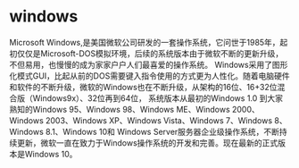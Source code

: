 # windows

Microsoft Windows,是美国微软公司研发的一套操作系统，它问世于1985年，起初仅仅是Microsoft-DOS模拟环境，后续的系统版本由于微软不断的更新升级，不但易用，也慢慢的成为家家户户人们最喜爱的操作系统。
Windows采用了图形化模式GUI，比起从前的DOS需要键入指令使用的方式更为人性化。随着电脑硬件和软件的不断升级，微软的Windows也在不断升级，从架构的16位、16+32位混合版（Windows9x）、32位再到64位， 系统版本从最初的Windows 1.0 到大家熟知的Windows 95、Windows 98、Windows ME、Windows 2000、Windows 2003、Windows XP、Windows Vista、Windows 7、Windows 8、Windows 8.1、Windows 10和 Windows Server服务器企业级操作系统，不断持续更新，微软一直在致力于Windows操作系统的开发和完善。现在最新的正式版本是Windows 10。